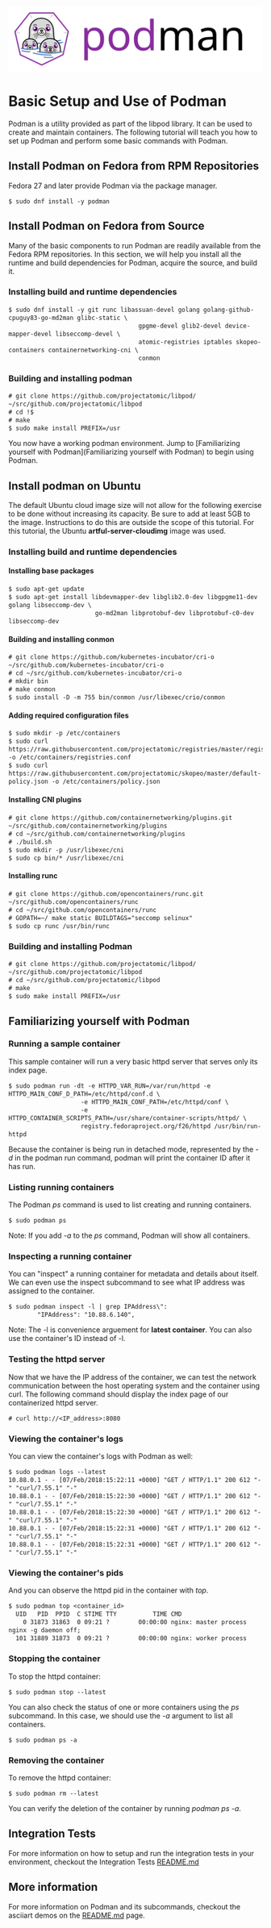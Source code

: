![PODMAN logo](../../logo/podman-logo-source.svg)

# Basic Setup and Use of Podman
Podman is a utility provided as part of the libpod library.  It can be used to create and maintain
containers. The following tutorial will teach you how to set up Podman and perform some basic
commands with Podman.

## Install Podman on Fedora from RPM Repositories
Fedora 27 and later provide Podman via the package manager.
```
$ sudo dnf install -y podman
```

## Install Podman on Fedora from Source
Many of the basic components to run Podman are readily available from the Fedora RPM repositories.
In this section, we will help you install all the runtime and build dependencies for Podman,
acquire the source, and build it.

### Installing build and runtime dependencies
```
$ sudo dnf install -y git runc libassuan-devel golang golang-github-cpuguy83-go-md2man glibc-static \
                                    gpgme-devel glib2-devel device-mapper-devel libseccomp-devel \
                                    atomic-registries iptables skopeo-containers containernetworking-cni \
                                    conmon
```
### Building and installing podman
```
# git clone https://github.com/projectatomic/libpod/ ~/src/github.com/projectatomic/libpod
# cd !$
# make
$ sudo make install PREFIX=/usr
```

You now have a working podman environment.  Jump to [Familiarizing yourself with Podman](Familiarizing yourself with Podman)
to begin using Podman.

## Install podman on Ubuntu

The default Ubuntu cloud image size will not allow for the following exercise to be done without increasing its
capacity.  Be sure to add at least 5GB to the image. Instructions to do this are outside the scope of this
tutorial. For this tutorial, the Ubuntu **artful-server-cloudimg** image was used.

### Installing build and runtime dependencies

#### Installing base packages
```
$ sudo apt-get update
$ sudo apt-get install libdevmapper-dev libglib2.0-dev libgpgme11-dev golang libseccomp-dev \
                        go-md2man libprotobuf-dev libprotobuf-c0-dev libseccomp-dev
```
#### Building and installing conmon
```
# git clone https://github.com/kubernetes-incubator/cri-o ~/src/github.com/kubernetes-incubator/cri-o
# cd ~/src/github.com/kubernetes-incubator/cri-o
# mkdir bin
# make conmon
$ sudo install -D -m 755 bin/conmon /usr/libexec/crio/conmon
```
#### Adding required configuration files
```
$ sudo mkdir -p /etc/containers
$ sudo curl https://raw.githubusercontent.com/projectatomic/registries/master/registries.fedora -o /etc/containers/registries.conf
$ sudo curl https://raw.githubusercontent.com/projectatomic/skopeo/master/default-policy.json -o /etc/containers/policy.json
```
#### Installing CNI plugins
```
# git clone https://github.com/containernetworking/plugins.git ~/src/github.com/containernetworking/plugins
# cd ~/src/github.com/containernetworking/plugins
# ./build.sh
$ sudo mkdir -p /usr/libexec/cni
$ sudo cp bin/* /usr/libexec/cni
```
#### Installing runc
```
# git clone https://github.com/opencontainers/runc.git ~/src/github.com/opencontainers/runc
# cd ~/src/github.com/opencontainers/runc
# GOPATH=~/ make static BUILDTAGS="seccomp selinux"
$ sudo cp runc /usr/bin/runc
```

### Building and installing Podman
```
# git clone https://github.com/projectatomic/libpod/ ~/src/github.com/projectatomic/libpod
# cd ~/src/github.com/projectatomic/libpod
# make
$ sudo make install PREFIX=/usr
```

## Familiarizing yourself with Podman

### Running a sample container
This sample container will run a very basic httpd server that serves only its index
page.
```
$ sudo podman run -dt -e HTTPD_VAR_RUN=/var/run/httpd -e HTTPD_MAIN_CONF_D_PATH=/etc/httpd/conf.d \
                    -e HTTPD_MAIN_CONF_PATH=/etc/httpd/conf \
                    -e HTTPD_CONTAINER_SCRIPTS_PATH=/usr/share/container-scripts/httpd/ \
                    registry.fedoraproject.org/f26/httpd /usr/bin/run-httpd
```
Because the container is being run in detached mode, represented by the *-d* in the podman run command, podman
will print the container ID after it has run.

### Listing running containers
The Podman *ps* command is used to list creating and running containers.
```
$ sudo podman ps
```

Note: If you add *-a* to the *ps* command, Podman will show all containers.
### Inspecting a running container
You can "inspect" a running container for metadata and details about itself.  We can even use
the inspect subcommand to see what IP address was assigned to the container.
```
$ sudo podman inspect -l | grep IPAddress\":
        "IPAddress": "10.88.6.140",
```

Note: The -l is convenience arguement for **latest container**.  You can also use the container's ID instead
of -l.

### Testing the httpd server
Now that we have the IP address of the container, we can test the network communication between the host
operating system and the container using curl. The following command should display the index page of our
containerized httpd server.
```
# curl http://<IP_address>:8080
```

### Viewing the container's logs
You can view the container's logs with Podman as well:
```
$ sudo podman logs --latest
10.88.0.1 - - [07/Feb/2018:15:22:11 +0000] "GET / HTTP/1.1" 200 612 "-" "curl/7.55.1" "-"
10.88.0.1 - - [07/Feb/2018:15:22:30 +0000] "GET / HTTP/1.1" 200 612 "-" "curl/7.55.1" "-"
10.88.0.1 - - [07/Feb/2018:15:22:30 +0000] "GET / HTTP/1.1" 200 612 "-" "curl/7.55.1" "-"
10.88.0.1 - - [07/Feb/2018:15:22:31 +0000] "GET / HTTP/1.1" 200 612 "-" "curl/7.55.1" "-"
10.88.0.1 - - [07/Feb/2018:15:22:31 +0000] "GET / HTTP/1.1" 200 612 "-" "curl/7.55.1" "-"
```

### Viewing the container's pids
And you can observe the httpd pid in the container with *top*.
```
$ sudo podman top <container_id>
  UID   PID  PPID  C STIME TTY          TIME CMD
    0 31873 31863  0 09:21 ?        00:00:00 nginx: master process nginx -g daemon off;
  101 31889 31873  0 09:21 ?        00:00:00 nginx: worker process
```

### Stopping the container
To stop the httpd container:
```
$ sudo podman stop --latest
```
You can also check the status of one or more containers using the *ps* subcommand. In this case, we should
use the *-a* argument to list all containers.
```
$ sudo podman ps -a
```

### Removing the container
To remove the httpd container:
```
$ sudo podman rm --latest
```
You can verify the deletion of the container by running *podman ps -a*.

## Integration Tests
For more information on how to setup and run the integration tests in your environment, checkout the Integration Tests [README.md](../../test/README.md)

## More information

For more information on Podman and its subcommands, checkout the asciiart demos on the [README.md](../../README.md#commands)
page.
